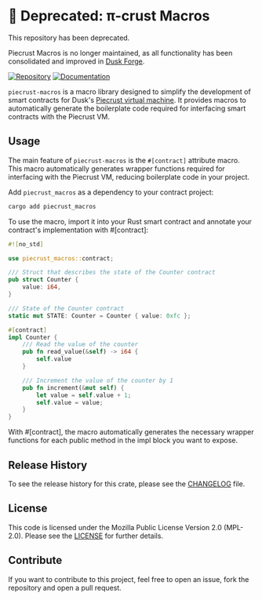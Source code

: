# 🚨 Deprecated: π-crust Macros

This repository has been deprecated.

Piecrust Macros is no longer maintained, as all functionality has been consolidated and improved in [Dusk Forge](https://github.com/HDauven/dusk-forge).

[![Repository](https://img.shields.io/badge/github-piecrust%20macros-blueviolet?logo=github)](https://github.com/HDauven/piecrust-macros)
[![Documentation](https://img.shields.io/badge/docs-piecrust%20macros-blue?logo=rust)](https://docs.rs/piecrust-macros/)

`piecrust-macros` is a macro library designed to simplify the development of smart contracts for Dusk's [Piecrust virtual machine](https://github.com/dusk-network/piecrust). It provides macros to automatically generate the boilerplate code required for interfacing smart contracts with the Piecrust VM.

## Usage

The main feature of `piecrust-macros` is the `#[contract]` attribute macro. This macro automatically generates wrapper functions required for interfacing with the Piecrust VM, reducing boilerplate code in your project.

Add `piecrust_macros` as a dependency to your contract project:
```sh
cargo add piecrust_macros
```

To use the macro, import it into your Rust smart contract and annotate your contract's implementation with #[contract]:

```rust
#![no_std]

use piecrust_macros::contract;

/// Struct that describes the state of the Counter contract
pub struct Counter {
    value: i64,
}

/// State of the Counter contract
static mut STATE: Counter = Counter { value: 0xfc };

#[contract]
impl Counter {
    /// Read the value of the counter
    pub fn read_value(&self) -> i64 {
        self.value
    }

    /// Increment the value of the counter by 1
    pub fn increment(&mut self) {
        let value = self.value + 1;
        self.value = value;
    }
}
```

With #[contract], the macro automatically generates the necessary wrapper functions for each public method in the impl block you want to expose.


## Release History

To see the release history for this crate, please see the [CHANGELOG](./CHANGELOG.md) file.

## License

This code is licensed under the Mozilla Public License Version 2.0 (MPL-2.0). Please see the [LICENSE](./LICENSE) for further details.

## Contribute

If you want to contribute to this project, feel free to open an issue, fork the repository and open a pull request.
